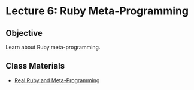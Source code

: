 Lecture 6: Ruby Meta-Programming
================================

Objective
---------

Learn about Ruby meta-programming.

Class Materials
---------------

* [Real Ruby and Meta-Programming](6.1-real-ruby.md)


